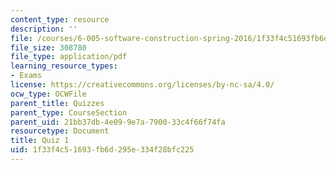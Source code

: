 ```yaml
---
content_type: resource
description: ''
file: /courses/6-005-software-construction-spring-2016/1f33f4c51693fb6d295e334f28bfc225_MIT6_005S16_Quiz1.pdf
file_size: 308780
file_type: application/pdf
learning_resource_types:
- Exams
license: https://creativecommons.org/licenses/by-nc-sa/4.0/
ocw_type: OCWFile
parent_title: Quizzes
parent_type: CourseSection
parent_uid: 21bb37db-4e09-9e7a-7900-33c4f66f74fa
resourcetype: Document
title: Quiz 1
uid: 1f33f4c5-1693-fb6d-295e-334f28bfc225
---
```

